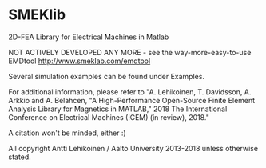 # SMEKlib
2D-FEA Library for Electrical Machines in Matlab

NOT ACTIVELY DEVELOPED ANY MORE - see the way-more-easy-to-use EMDtool http://www.smeklab.com/emdtool

Several simulation examples can be found under Examples.

For additional information, please refer to "A. Lehikoinen, T. Davidsson, A. Arkkio and A. Belahcen, "A High-Performance Open-Source Finite Element Analysis Library for Magnetics in MATLAB," 2018 The International Conference on Electrical Machines (ICEM) (in review), 2018."

A citation won't be minded, either :)

All copyright Antti Lehikoinen / Aalto University 2013-2018 unless otherwise stated.
